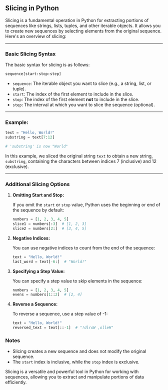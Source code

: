 ## **Slicing in Python**

Slicing is a fundamental operation in Python for extracting portions of sequences like strings, lists, tuples, and other iterable objects. It allows you to create new sequences by selecting elements from the original sequence. Here's an overview of slicing:

---

### **Basic Slicing Syntax**

The basic syntax for slicing is as follows:

```python
sequence[start:stop:step]
```

- `sequence`: The iterable object you want to slice (e.g., a string, list, or tuple).
- `start`: The index of the first element to include in the slice.
- `stop`: The index of the first element **not** to include in the slice.
- `step`: The interval at which you want to slice the sequence (optional).

---

### **Example:**

```python
text = "Hello, World!"
substring = text[7:12]

# 'substring' is now "World"
```

In this example, we sliced the original string `text` to obtain a new string, `substring`, containing the characters between indices 7 (inclusive) and 12 (exclusive).

---

### **Additional Slicing Options**

1. **Omitting Start and Stop:**
   
   If you omit the `start` or `stop` value, Python uses the beginning or end of the sequence by default:
   
   ```python
   numbers = [1, 2, 3, 4, 5]
   slice1 = numbers[:3]  # [1, 2, 3]
   slice2 = numbers[2:]  # [3, 4, 5]
   ```

2. **Negative Indices:**
   
   You can use negative indices to count from the end of the sequence:
   
   ```python
   text = "Hello, World!"
   last_word = text[-6:]  # "World!"
   ```

3. **Specifying a Step Value:**
   
   You can specify a step value to skip elements in the sequence:
   
   ```python
   numbers = [1, 2, 3, 4, 5]
   evens = numbers[1::2]  # [2, 4]
   ```

4. **Reverse a Sequence:**
   
   To reverse a sequence, use a step value of -1:
   
   ```python
   text = "Hello, World!"
   reversed_text = text[::-1]  # "!dlroW ,olleH"
   ```

### **Notes**

- Slicing creates a new sequence and does not modify the original sequence.
- The `start` index is inclusive, while the `stop` index is exclusive.

Slicing is a versatile and powerful tool in Python for working with sequences, allowing you to extract and manipulate portions of data efficiently.

